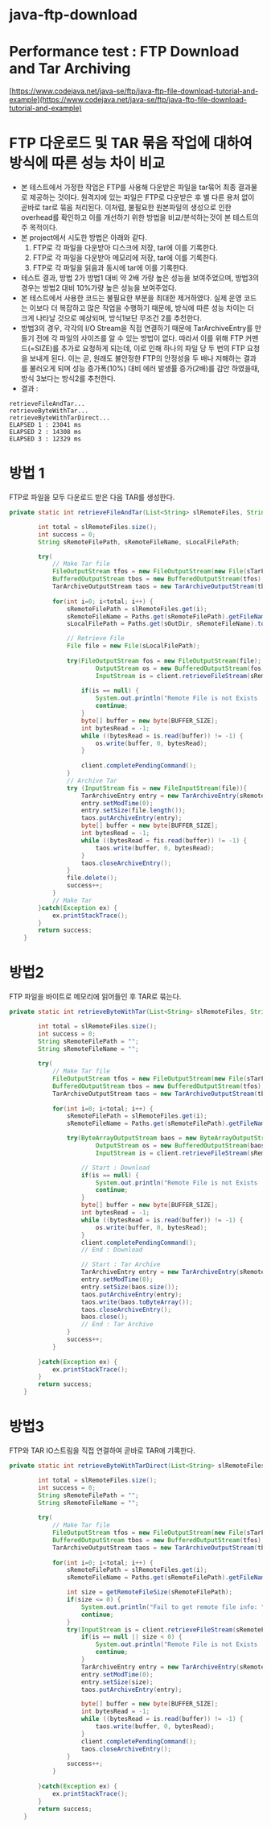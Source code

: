 # java-ftp-download
# Performance test : FTP Download and Tar Archiving

[https://www.codejava.net/java-se/ftp/java-ftp-file-download-tutorial-and-example](https://www.codejava.net/java-se/ftp/java-ftp-file-download-tutorial-and-example)

# FTP 다운로드 및 TAR 묶음 작업에 대하여 방식에 따른 성능 차이 비교

- 본 테스트에서 가정한 작업은 FTP를 사용해 다운받은 파일을 tar묶어 최종 결과물로 제공하는 것이다. 원격지에 있는 파일은 FTP로 다운받은 후 별 다른 용처 없이 곧바로 tar로 묶음 처리된다. 이처럼, 불필요한 원본파일의 생성으로 인한 overhead를 확인하고 이를 개선하기 위한 방법을 비교/분석하는것이 본 테스트의 주 목적이다.
- 본 project에서 시도한 방법은 아래와 같다.
    1. FTP로 각 파일을 다운받아 디스크에 저장, tar에 이를 기록한다.
    2. FTP로 각 파일을 다운받아 메모리에 저장, tar에 이를 기록한다.
    3. FTP로 각 파일을 읽음과 동시에 tar에 이를 기록한다.
- 테스트 결과, 방법 2가 방법1 대비 약 2배 가량 높은 성능을 보여주었으며, 방법3의 경우는 방법2 대비 10%가량 높은 성능을 보여주었다.
- 본 테스트에서 사용한 코드는 불필요한 부분을 최대한 제거하였다. 실제 운영 코드는 이보다 더 복잡하고 많은 작업을 수행하기 때문에, 방식에 따른 성능 차이는 더 크게 나타날 것으로 예상되며, 방식1보단 무조건 2를 추천한다.
- 방법3의 경우, 각각의 I/O Stream을 직접 연결하기 때문에 TarArchiveEntry를 만들기 전에 각 파일의 사이즈를 알 수 있는 방법이 없다. 따라서 이를 위해 FTP 커맨드(=SIZE)를 추가로 요청하게 되는데, 이로 인해 하나의 파일 당 두 번의 FTP 요청을 보내게 된다. 이는 곧, 원래도 불안정한 FTP의 안정성을 두 배나 저해하는 결과를 불러오게 되며 성능 증가폭(10%) 대비 에러 발생률 증가(2배)를 감안 하였을때, 방식 3보다는 방식2를 추천한다.
- 결과 :
```
retrieveFileAndTar...
retrieveByteWithTar...
retrieveByteWithTarDirect...
ELAPSED 1 : 23041 ms
ELAPSED 2 : 14308 ms
ELAPSED 3 : 12329 ms
```

# 방법 1

FTP로 파일을 모두 다운로드 받은 다음 TAR를 생성한다.

```java
private static int retrieveFileAndTar(List<String> slRemoteFiles, String sOutDir, String sTarFilePath) {

		int total = slRemoteFiles.size();
		int success = 0;
		String sRemoteFilePath, sRemoteFileName, sLocalFilePath;

		try(
			// Make Tar file
            FileOutputStream tfos = new FileOutputStream(new File(sTarFilePath));
            BufferedOutputStream tbos = new BufferedOutputStream(tfos);
            TarArchiveOutputStream taos = new TarArchiveOutputStream(tbos)){
			
			for(int i=0; i<total; i++) {
				sRemoteFilePath = slRemoteFiles.get(i);
				sRemoteFileName = Paths.get(sRemoteFilePath).getFileName().toString();
				sLocalFilePath = Paths.get(sOutDir, sRemoteFileName).toString();

				// Retrieve File
		        File file = new File(sLocalFilePath);
				
				try(FileOutputStream fos = new FileOutputStream(file);
						OutputStream os = new BufferedOutputStream(fos);
						InputStream is = client.retrieveFileStream(sRemoteFilePath)){
					
					if(is == null) {
						System.out.println("Remote File is not Exists : " + sRemoteFilePath);
						continue;
					}
			        byte[] buffer = new byte[BUFFER_SIZE];
			        int bytesRead = -1;
			        while ((bytesRead = is.read(buffer)) != -1) {
			        	os.write(buffer, 0, bytesRead);
			        }
			        
			        client.completePendingCommand();
				}
				// Archive Tar
				try (InputStream fis = new FileInputStream(file)){
	                TarArchiveEntry entry = new TarArchiveEntry(sRemoteFileName);
	                entry.setModTime(0);
	                entry.setSize(file.length());
	                taos.putArchiveEntry(entry);
			        byte[] buffer = new byte[BUFFER_SIZE];
			        int bytesRead = -1;
			        while ((bytesRead = fis.read(buffer)) != -1) {
			        	taos.write(buffer, 0, bytesRead);
			        }
	                taos.closeArchiveEntry();
				}
				file.delete();
				success++;
			}
			// Make Tar
		}catch(Exception ex) {
			ex.printStackTrace();
		}
        return success;
	}
```

# 방법2

FTP 파일을 바이트로 메모리에 읽어들인 후 TAR로 묶는다.

```java
private static int retrieveByteWithTar(List<String> slRemoteFiles, String sTarFilePath) {

		int total = slRemoteFiles.size();
		int success = 0;
		String sRemoteFilePath = "";
		String sRemoteFileName = "";
		
		try(
			// Make Tar file
            FileOutputStream tfos = new FileOutputStream(new File(sTarFilePath));
            BufferedOutputStream tbos = new BufferedOutputStream(tfos);
            TarArchiveOutputStream taos = new TarArchiveOutputStream(tbos)){
            
			for(int i=0; i<total; i++) {
				sRemoteFilePath = slRemoteFiles.get(i);
				sRemoteFileName = Paths.get(sRemoteFilePath).getFileName().toString();

				try(ByteArrayOutputStream baos = new ByteArrayOutputStream();
						OutputStream os = new BufferedOutputStream(baos);
						InputStream is = client.retrieveFileStream(sRemoteFilePath)){

					// Start : Download
					if(is == null) {
						System.out.println("Remote File is not Exists : " + sRemoteFilePath);
						continue;
					}
			        byte[] buffer = new byte[BUFFER_SIZE];
			        int bytesRead = -1;
			        while ((bytesRead = is.read(buffer)) != -1) {
			        	os.write(buffer, 0, bytesRead);
			        }
			        client.completePendingCommand();
			        // End : Download

			        // Start : Tar Archive
	                TarArchiveEntry entry = new TarArchiveEntry(sRemoteFileName);
	                entry.setModTime(0);
	                entry.setSize(baos.size());
	                taos.putArchiveEntry(entry);
	                taos.write(baos.toByteArray());
	                taos.closeArchiveEntry();
	                baos.close();
			        // End : Tar Archive
				}
				success++;
			}
			
		}catch(Exception ex) {
			ex.printStackTrace();
		}
        return success;
	}
```

# 방법3

FTP와 TAR IO스트림을 직접 연결하여 곧바로 TAR에 기록한다.

```java
private static int retrieveByteWithTarDirect(List<String> slRemoteFiles, String sTarFilePath) {

		int total = slRemoteFiles.size();
		int success = 0;
		String sRemoteFilePath = "";
		String sRemoteFileName = "";
		
		try(
			// Make Tar file
            FileOutputStream tfos = new FileOutputStream(new File(sTarFilePath));
            BufferedOutputStream tbos = new BufferedOutputStream(tfos);
            TarArchiveOutputStream taos = new TarArchiveOutputStream(tbos)){
            
			for(int i=0; i<total; i++) {
				sRemoteFilePath = slRemoteFiles.get(i);
				sRemoteFileName = Paths.get(sRemoteFilePath).getFileName().toString();

				int size = getRemoteFileSize(sRemoteFilePath);
				if(size <= 0) {
					System.out.println("Fail to get remote file info: " + sRemoteFilePath);
					continue;
				}
				try(InputStream is = client.retrieveFileStream(sRemoteFilePath)){
					if(is == null || size < 0) {
						System.out.println("Remote File is not Exists : " + sRemoteFilePath);
						continue;
					}
	                TarArchiveEntry entry = new TarArchiveEntry(sRemoteFileName);
	                entry.setModTime(0);
	                entry.setSize(size);
	                taos.putArchiveEntry(entry);

			        byte[] buffer = new byte[BUFFER_SIZE];
			        int bytesRead = -1;
			        while ((bytesRead = is.read(buffer)) != -1) {
			        	taos.write(buffer, 0, bytesRead);
			        }
			        client.completePendingCommand();
	                taos.closeArchiveEntry();
				}
				success++;
			}
			
		}catch(Exception ex) {
			ex.printStackTrace();
		}
        return success;
	}
```
